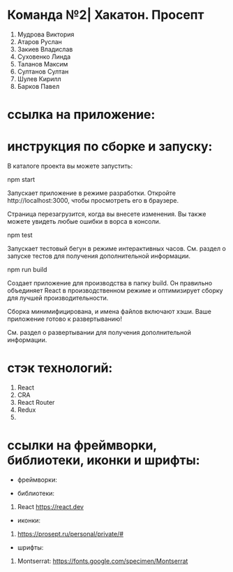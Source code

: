 # Команда №2| Хакатон. Просепт

1. Мудрова Виктория
2. Атаров Руслан
3. Закиев Владислав
4. Суховенко Линда
5. Таланов Максим
6. Султанов Султан
7. Шулев Кирилл
8. Барков Павел

# ссылка на приложение:



# инструкция по сборке и запуску:

В каталоге проекта вы можете запустить:

npm start

Запускает приложение в режиме разработки.
Откройте http://localhost:3000, чтобы просмотреть его в браузере.

Страница перезагрузится, когда вы внесете изменения.
Вы также можете увидеть любые ошибки в ворса в консоли.

npm test

Запускает тестовый бегун в режиме интерактивных часов.
См. раздел о запуске тестов для получения дополнительной информации.

npm run build

Создает приложение для производства в папку build.
Он правильно объединяет React в производственном режиме и оптимизирует сборку для лучшей производительности.

Сборка минимифицирована, и имена файлов включают хэши.
Ваше приложение готово к развертыванию!

См. раздел о развертывании для получения дополнительной информации.

# стэк технологий:

1. React
2. CRA
3. React Router
4. Redux
5. 

# ссылки на фреймворки, библиотеки, иконки и шрифты:

- фреймворки:

- библиотеки:
1. React https://react.dev

- иконки:
1. https://prosept.ru/personal/private/#

- шрифты:
1. Montserrat: https://fonts.google.com/specimen/Montserrat
